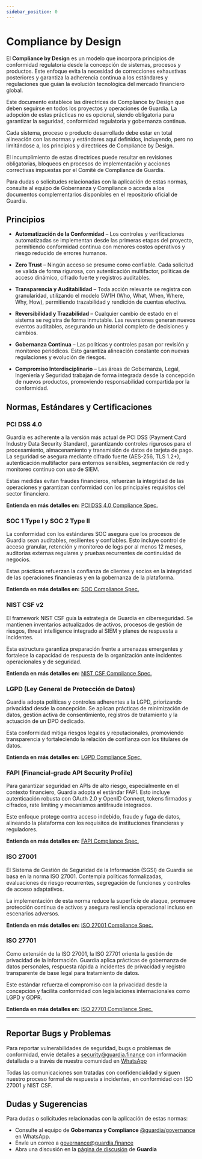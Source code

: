 ```yaml
---
sidebar_position: 0
---
```


# Compliance by Design

El **Compliance by Design** es un modelo que incorpora principios de conformidad regulatoria desde la concepción de sistemas, procesos y productos. Este enfoque evita la necesidad de correcciones exhaustivas posteriores y garantiza la adherencia continua a los estándares y regulaciones que guían la evolución tecnológica del mercado financiero global.

Este documento establece las directrices de Compliance by Design que deben seguirse en todos los proyectos y operaciones de Guardia. La adopción de estas prácticas no es opcional, siendo obligatoria para garantizar la seguridad, conformidad regulatoria y gobernanza continua.

Cada sistema, proceso o producto desarrollado debe estar en total alineación con las normas y estándares aquí definidos, incluyendo, pero no limitándose a, los principios y directrices de Compliance by Design.

El incumplimiento de estas directrices puede resultar en revisiones obligatorias, bloqueos en procesos de implementación y acciones correctivas impuestas por el Comité de Compliance de Guardia.

Para dudas o solicitudes relacionadas con la aplicación de estas normas, consulte al equipo de Gobernanza y Compliance o acceda a los documentos complementarios disponibles en el repositorio oficial de Guardia.

## Principios

- **Automatización de la Conformidad** – Los controles y verificaciones automatizadas se implementan desde las primeras etapas del proyecto, permitiendo conformidad continua con menores costos operativos y riesgo reducido de errores humanos.

- **Zero Trust** – Ningún acceso se presume como confiable. Cada solicitud se valida de forma rigurosa, con autenticación multifactor, políticas de acceso dinámico, cifrado fuerte y registros auditables.

- **Transparencia y Auditabilidad** – Toda acción relevante se registra con granularidad, utilizando el modelo 5W1H (Who, What, When, Where, Why, How), permitiendo trazabilidad y rendición de cuentas efectiva.

- **Reversibilidad y Trazabilidad** – Cualquier cambio de estado en el sistema se registra de forma inmutable. Las reversiones generan nuevos eventos auditables, asegurando un historial completo de decisiones y cambios.

- **Gobernanza Continua** – Las políticas y controles pasan por revisión y monitoreo periódicos. Esto garantiza alineación constante con nuevas regulaciones y evolución de riesgos.

- **Compromiso Interdisciplinario** – Las áreas de Gobernanza, Legal, Ingeniería y Seguridad trabajan de forma integrada desde la concepción de nuevos productos, promoviendo responsabilidad compartida por la conformidad.

## Normas, Estándares y Certificaciones

### PCI DSS 4.0

Guardia es adherente a la versión más actual de PCI DSS (Payment Card Industry Data Security Standard), garantizando controles rigurosos para el procesamiento, almacenamiento y transmisión de datos de tarjeta de pago. La seguridad se asegura mediante cifrado fuerte (AES-256, TLS 1.2+), autenticación multifactor para entornos sensibles, segmentación de red y monitoreo continuo con uso de SIEM.

Estas medidas evitan fraudes financieros, refuerzan la integridad de las operaciones y garantizan conformidad con los principales requisitos del sector financiero.

**Entienda en más detalles en:** [PCI DSS 4.0 Compliance Spec.](#)

### SOC 1 Type I y SOC 2 Type II

La conformidad con los estándares SOC asegura que los procesos de Guardia sean auditables, resilientes y confiables. Esto incluye control de acceso granular, retención y monitoreo de logs por al menos 12 meses, auditorías externas regulares y pruebas recurrentes de continuidad de negocios.

Estas prácticas refuerzan la confianza de clientes y socios en la integridad de las operaciones financieras y en la gobernanza de la plataforma.

**Entienda en más detalles en:** [SOC Compliance Spec.](#)

### NIST CSF v2

El framework NIST CSF guía la estrategia de Guardia en ciberseguridad. Se mantienen inventarios actualizados de activos, procesos de gestión de riesgos, threat intelligence integrado al SIEM y planes de respuesta a incidentes.

Esta estructura garantiza preparación frente a amenazas emergentes y fortalece la capacidad de respuesta de la organización ante incidentes operacionales y de seguridad.

**Entienda en más detalles en:** [NIST CSF Compliance Spec.](#)

### LGPD (Ley General de Protección de Datos)

Guardia adopta políticas y controles adherentes a la LGPD, priorizando privacidad desde la concepción. Se aplican prácticas de minimización de datos, gestión activa de consentimiento, registros de tratamiento y la actuación de un DPO dedicado.

Esta conformidad mitiga riesgos legales y reputacionales, promoviendo transparencia y fortaleciendo la relación de confianza con los titulares de datos.

**Entienda en más detalles en:** [LGPD Compliance Spec.](#)

### FAPI (Financial-grade API Security Profile)

Para garantizar seguridad en APIs de alto riesgo, especialmente en el contexto financiero, Guardia adopta el estándar FAPI. Esto incluye autenticación robusta con OAuth 2.0 y OpenID Connect, tokens firmados y cifrados, rate limiting y mecanismos antifraude integrados.

Este enfoque protege contra acceso indebido, fraude y fuga de datos, alineando la plataforma con los requisitos de instituciones financieras y reguladores.

**Entienda en más detalles en:** [FAPI Compliance Spec.](#)

### ISO 27001

El Sistema de Gestión de Seguridad de la Información (SGSI) de Guardia se basa en la norma ISO 27001. Contempla políticas formalizadas, evaluaciones de riesgo recurrentes, segregación de funciones y controles de acceso adaptativos.

La implementación de esta norma reduce la superficie de ataque, promueve protección continua de activos y asegura resiliencia operacional incluso en escenarios adversos.

**Entienda en más detalles en:** [ISO 27001 Compliance Spec.](#)

### ISO 27701

Como extensión de la ISO 27001, la ISO 27701 orienta la gestión de privacidad de la información. Guardia aplica prácticas de gobernanza de datos personales, respuesta rápida a incidentes de privacidad y registro transparente de base legal para tratamiento de datos.

Este estándar refuerza el compromiso con la privacidad desde la concepción y facilita conformidad con legislaciones internacionales como LGPD y GDPR.

**Entienda en más detalles en:** [ISO 27701 Compliance Spec.](#)

---

## Reportar Bugs y Problemas

Para reportar vulnerabilidades de seguridad, bugs o problemas de conformidad, envíe detalles a [security@guardia.finance](mailto:security@guardia.finance) con información detallada o a través de nuestra comunidad en [WhatsApp](#)

Todas las comunicaciones son tratadas con confidencialidad y siguen nuestro proceso formal de respuesta a incidentes, en conformidad con ISO 27001 y NIST CSF.

## Dudas y Sugerencias

Para dudas o solicitudes relacionadas con la aplicación de estas normas:

- Consulte al equipo de **Gobernanza y Compliance** [@guardia/governance](https://github.com/orgs/guardiafinance/teams/governance) en WhatsApp.
- Envíe un correo a [governance@guardia.finance](mailto:governance@guardia.finance)
- Abra una discusión en la [página de discusión](https://github.com/orgs/guardiafinance/discussions/new?category=bug-report) de **Guardia**

